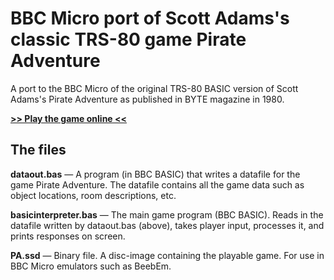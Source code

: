 # BBC Micro port of Scott Adams's classic TRS-80 game Pirate Adventure
A port to the BBC Micro of the original TRS-80 BASIC version of Scott Adams's Pirate Adventure as published in BYTE magazine in 1980.

[**>> Play the game online <<**](http://bbcmicro.co.uk/jsbeeb/play.php?autoboot&disc=https://raw.githubusercontent.com/ahope1/Beeb-Pirate-Adventure/master/PA.ssd)

## The files

**dataout.bas** — A program (in BBC BASIC) that writes a datafile for the game Pirate Adventure. The datafile contains all the game data such as object locations, room descriptions, etc.

**basicinterpreter.bas** — The main game program (BBC BASIC). Reads in the datafile written by dataout.bas (above), takes player input, processes it, and prints responses on screen.

**PA.ssd** — Binary file. A disc-image containing the playable game. For use in BBC Micro emulators such as BeebEm.
